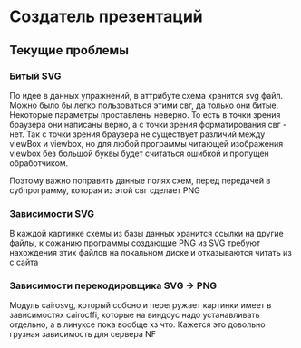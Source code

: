 # Создатель презентаций

## Текущие проблемы


### Битый SVG

По идее в данных упражнений, в аттрибуте схема хранится svg файл. Можно было бы легко пользоваться этими свг, да только они битые. Некоторые параметры проставлены неверно. То есть в точки зрения браузера они написаны верно, а с точки зрения форматирования свг - нет. Так с точки зрения браузера не существует различий между viewBox и viewbox, но для любой программы читающей изображения viewbox без большой буквы будет считаться ошибкой и пропущен обработчиком.

Поэтому важно поправить данные полях схем, перед передачей в субпрограмму, которая из этой свг сделает PNG


### Зависимости SVG

В каждой картинке схемы из базы данных хранится ссылки на другие файлы, к сожанию программы создающие PNG из SVG требуют нахождения этих файлов на локальном диске и отказываются читать из с сайта

### Зависимости перекодировщика SVG -> PNG 

Модуль cairosvg, который собсно и перегружает картинки имеет в зависимостях cairocffi, которые на виндоус надо устанавливать отдельно, а в линуксе пока вообще хз что. Кажется это довольно грузная зависимость для сервера NF